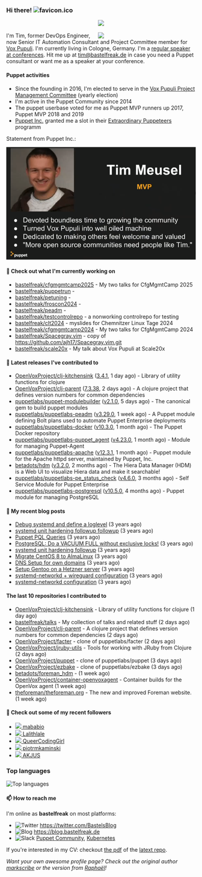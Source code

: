 ### Hi there! ![favicon.ico](https://raw.githubusercontent.com/bastelfreak/bastelfreak/master/favicon.ico)

<p align="center">
  <a href="https://github.com/ryo-ma/github-profile-trophy"><img src="https://github-profile-trophy.vercel.app/?username=bastelfreak&theme=darkhub&margin-w=15&margin-h=15&no-frame=true&column=5"/></a>
</p>

<img align="right" src="https://avatars.githubusercontent.com/bastelfreak" width="260">

I'm Tim, former DevOps Engineer, now Senior IT Automation Consultant and Project
Committee member for [Vox Pupuli](https://voxpupuli.org).
I'm currently living in Cologne, Germany. I'm a
[regular speaker at conferences](https://github.com/bastelfreak/talks#collection-of-talks-proposals-and-related-stuff).
Hit me up at [tim@bastelfreak.de](mailto:tim@bastelfeak.de) in case you need a
Puppet consultant or want me as a speaker at your conference.

#### Puppet activities

* Since the founding in 2016, I'm elected to serve in the [Vox Pupuli Project Management Committee](https://voxpupuli.org/blog/2016/10/12/pmc-election-results/) (yearly election)
* I'm active in the Puppet Community since 2014
* The puppet userbase voted for me as Puppet MVP runners up 2017, Puppet MVP 2018 and 2019
* [Puppet Inc.](https://puppet.com) granted me a slot in their [Extraordinary Puppeteers](https://puppet-champions.github.io/profiles.html) programm

Statement from Puppet Inc.:

![mvp statement](https://raw.githubusercontent.com/bastelfreak/bastelfreak/master/MVP.png)

#### 🌱 Check out what I'm currently working on


- [bastelfreak/cfgmgmtcamp2025](https://github.com/bastelfreak/cfgmgmtcamp2025) - My two talks for CfgMgmtCamp 2025
- [bastelfreak/puppetrun](https://github.com/bastelfreak/puppetrun) - 
- [bastelfreak/petuning](https://github.com/bastelfreak/petuning) - 
- [bastelfreak/froscon2024](https://github.com/bastelfreak/froscon2024) - 
- [bastelfreak/peadm](https://github.com/bastelfreak/peadm) - 
- [bastelfreak/testcontrolrepo](https://github.com/bastelfreak/testcontrolrepo) - a nonworking controlrepo for testing
- [bastelfreak/clt2024](https://github.com/bastelfreak/clt2024) - myslides for Chemnitzer Linux Tage 2024
- [bastelfreak/cfgmgmtcamp2024](https://github.com/bastelfreak/cfgmgmtcamp2024) - My two talks for CfgMgmtCamp 2024
- [bastelfreak/Spacegray.vim](https://github.com/bastelfreak/Spacegray.vim) - copy of https://github.com/ajh17/Spacegray.vim.git
- [bastelfreak/scale20x](https://github.com/bastelfreak/scale20x) - My talk about Vox Pupuli at Scale20x

#### 🔭 Latest releases I've contributed to


- [OpenVoxProject/clj-kitchensink](https://github.com/OpenVoxProject/clj-kitchensink) ([3.4.1](https://github.com/OpenVoxProject/clj-kitchensink/releases/tag/3.4.1), 1 day ago) - Library of utility functions for clojure
- [OpenVoxProject/clj-parent](https://github.com/OpenVoxProject/clj-parent) ([7.3.38](https://github.com/OpenVoxProject/clj-parent/releases/tag/7.3.38), 2 days ago) - A clojure project that defines version numbers for common dependencies
- [puppetlabs/puppet-modulebuilder](https://github.com/puppetlabs/puppet-modulebuilder) ([v2.1.0](https://github.com/puppetlabs/puppet-modulebuilder/releases/tag/v2.1.0), 5 days ago) - The canonical gem to build puppet modules
- [puppetlabs/puppetlabs-peadm](https://github.com/puppetlabs/puppetlabs-peadm) ([v3.29.0](https://github.com/puppetlabs/puppetlabs-peadm/releases/tag/v3.29.0), 1 week ago) - A Puppet module defining Bolt plans used to automate Puppet Enterprise deployments
- [puppetlabs/puppetlabs-docker](https://github.com/puppetlabs/puppetlabs-docker) ([v10.3.0](https://github.com/puppetlabs/puppetlabs-docker/releases/tag/v10.3.0), 1 month ago) - The Puppet Docker repository
- [puppetlabs/puppetlabs-puppet_agent](https://github.com/puppetlabs/puppetlabs-puppet_agent) ([v4.23.0](https://github.com/puppetlabs/puppetlabs-puppet_agent/releases/tag/v4.23.0), 1 month ago) - Module for managing Puppet-Agent
- [puppetlabs/puppetlabs-apache](https://github.com/puppetlabs/puppetlabs-apache) ([v12.3.1](https://github.com/puppetlabs/puppetlabs-apache/releases/tag/v12.3.1), 1 month ago) - Puppet module for the Apache httpd server, maintained by Puppet, Inc. 
- [betadots/hdm](https://github.com/betadots/hdm) ([v3.2.0](https://github.com/betadots/hdm/releases/tag/v3.2.0), 2 months ago) - The Hiera Data Manager (HDM) is a Web UI to visualize Hiera data and make it searchable!
- [puppetlabs/puppetlabs-pe_status_check](https://github.com/puppetlabs/puppetlabs-pe_status_check) ([v4.6.0](https://github.com/puppetlabs/puppetlabs-pe_status_check/releases/tag/v4.6.0), 3 months ago) - Self Service Module for Puppet Enterprise
- [puppetlabs/puppetlabs-postgresql](https://github.com/puppetlabs/puppetlabs-postgresql) ([v10.5.0](https://github.com/puppetlabs/puppetlabs-postgresql/releases/tag/v10.5.0), 4 months ago) - Puppet module for managing PostgreSQL

#### 📜 My recent blog posts


- [Debug systemd and define a loglevel](https://blog.bastelfreak.de/2022/02/debug-systemd-and-define-a-loglevel/) (3 years ago)
- [systemd unit hardening followup followup](https://blog.bastelfreak.de/2022/01/systemd-unit-hardening-followup-followup/) (3 years ago)
- [Puppet PQL Queries](https://blog.bastelfreak.de/2022/01/puppet-pql-queries/) (3 years ago)
- [PostgreSQL: Do a VACUUM FULL without exclusive locks!](https://blog.bastelfreak.de/2022/01/postgresql-do-a-vacuum-full-without-exclusive-locks/) (3 years ago)
- [systemd unit hardening followup](https://blog.bastelfreak.de/2022/01/systemd-unit-hardening-followup/) (3 years ago)
- [Migrate CentOS 8 to AlmaLinux](https://blog.bastelfreak.de/2022/01/migrate-centos-8-to-almalinux/) (3 years ago)
- [DNS Setup for own domains](https://blog.bastelfreak.de/2022/01/dns-setup-for-own-domains/) (3 years ago)
- [Setup Gentoo on a Hetzner server](https://blog.bastelfreak.de/2022/01/setup-gentoo-on-a-hetzner-server/) (3 years ago)
- [systemd-networkd &#43; wireguard configuration](https://blog.bastelfreak.de/2022/01/systemd-networkd-wireguard-configuration/) (3 years ago)
- [systemd-networkd configuration](https://blog.bastelfreak.de/2022/01/systemd-networkd-configuration/) (3 years ago)

#### The last 10 repositories I contributed to


- [OpenVoxProject/clj-kitchensink](https://github.com/OpenVoxProject/clj-kitchensink) - Library of utility functions for clojure (1 day ago)
- [bastelfreak/talks](https://github.com/bastelfreak/talks) - My collection of talks and related stuff (2 days ago)
- [OpenVoxProject/clj-parent](https://github.com/OpenVoxProject/clj-parent) - A clojure project that defines version numbers for common dependencies (2 days ago)
- [OpenVoxProject/facter](https://github.com/OpenVoxProject/facter) - clone of puppetlabs/facter (2 days ago)
- [OpenVoxProject/jruby-utils](https://github.com/OpenVoxProject/jruby-utils) - Tools for working with JRuby from Clojure (2 days ago)
- [OpenVoxProject/puppet](https://github.com/OpenVoxProject/puppet) - clone of puppetlabs/puppet (3 days ago)
- [OpenVoxProject/ezbake](https://github.com/OpenVoxProject/ezbake) - clone of puppetlabs/ezbake (3 days ago)
- [betadots/foreman_hdm](https://github.com/betadots/foreman_hdm) -  (1 week ago)
- [OpenVoxProject/container-openvoxagent](https://github.com/OpenVoxProject/container-openvoxagent) - Container builds for the OpenVox agent (1 week ago)
- [theforeman/theforeman.org](https://github.com/theforeman/theforeman.org) - The new and improved Foreman website. (1 week ago)

#### 👥 Check out some of my recent followers


- [<img src="https://avatars.githubusercontent.com/u/5828237?u=76b39de5ba51d4e9c9a926b50b33b57c42ecabe8&amp;v=4" height="20"/> mababio](https://github.com/mababio)
- [<img src="https://avatars.githubusercontent.com/u/198344850?v=4" height="20"/> Lalithlale](https://github.com/Lalithlale)
- [<img src="https://avatars.githubusercontent.com/u/823281?u=00e4f0e170b77ddbdafd7e690fca529545301462&amp;v=4" height="20"/> QueerCodingGirl](https://github.com/QueerCodingGirl)
- [<img src="https://avatars.githubusercontent.com/u/182880279?u=552d599b8aa0f957f1a9976a1b264de22aac1f69&amp;v=4" height="20"/> piotrmkaminski](https://github.com/piotrmkaminski)
- [<img src="https://avatars.githubusercontent.com/u/173074602?v=4" height="20"/> AKJUS](https://github.com/AKJUS)

### Top languages

![Top languages](https://github-readme-stats.vercel.app/api/top-langs/?username=bastelfreak&hide_title=true)

#### 📫 How to reach me

I'm online as **bastelfreak** on most platforms:

- <img src="https://raw.githubusercontent.com/FortAwesome/Font-Awesome/master/svgs/brands/twitter.svg" width="20" alt="Twitter" /> https://twitter.com/BastelsBlog
- <img src="https://raw.githubusercontent.com/FortAwesome/Font-Awesome/master/svgs/brands/wordpress.svg" width="20" alt="Blog" /> https://blog.bastelfreak.de
- <img src="https://raw.githubusercontent.com/FortAwesome/Font-Awesome/master/svgs/brands/slack.svg" width="20" alt="Slack" /> [Puppet Community](https://slack.puppet.com/), [Kubernetes](https://slack.k8s.io/)

If you're interested in my CV: checkout [the pdf](https://github.com/bastelfreak/cv/raw/master/content-en.pdf) of the [latext repo](https://github.com/bastelfreak/cv#readme).

*Want your own awesome profile page? Check out the original author [markscribe](https://github.com/muesli/markscribe) or the version from [Raphaël](https://github.com/raphink/raphink#hi-there-)!*
